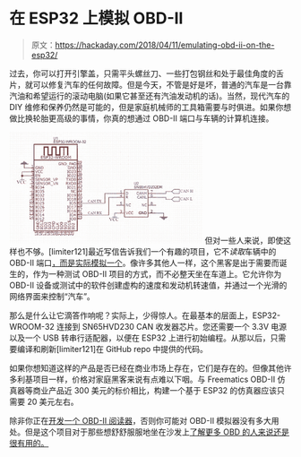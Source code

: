 # 在 ESP32 上模拟 OBD-II

> 原文：<https://hackaday.com/2018/04/11/emulating-obd-ii-on-the-esp32/>

过去，你可以打开引擎盖，只需平头螺丝刀、一些打包钢丝和处于最佳角度的舌片，就可以修复汽车的任何故障。但是今天，不管是好是坏，普通的汽车是一台靠汽油和希望运行的滚动电脑(如果它甚至还有汽油发动机的话)。当然，现代汽车的 DIY 维修和保养仍然是可能的，但是家庭机械师的工具箱需要与时俱进。如果你想做比换轮胎更高级的事情，你真的想通过 OBD-II 端口与车辆的计算机连接。

[![](img/6f6c54bc2e7aef87af49e33ce1f19d6e.png)](https://hackaday.com/wp-content/uploads/2018/04/obdemu_detail1.png) 但对一些人来说，即使这样也不够。[limiter121]最近写信告诉我们一个有趣的项目，它不*读取*车辆中的 OBD-II 端口[，而是实际模拟一个](https://github.com/limiter121/esp32-obd2-emulator)。像许多其他人一样，这个黑客是出于需要而诞生的，作为一种测试 OBD-II 项目的方式，而不必整天坐在车道上。它允许你为 OBD-II 设备或测试中的软件创建虚构的速度和发动机转速值，并通过一个光滑的网络界面来控制“汽车”。

那么是什么让它滴答作响呢？实际上，少得惊人。在最基本的层面上，ESP32-WROOM-32 连接到 SN65HVD230 CAN 收发器芯片。您还需要一个 3.3V 电源以及一个 USB 转串行适配器，以便在 ESP32 上进行初始编程。从那以后，只需要编译和刷新[limiter121]在 GitHub repo 中提供的代码。

如果你想知道这样的产品是否已经在商业市场上存在，它们是存在的。但像其他许多利基项目一样，价格对家庭黑客来说有点难以下咽。与 Freematics OBD-II 仿真器等商业产品近 300 美元的标价相比，构建一个基于 ESP32 的仿真器应该只需要 20 美元左右。

除非你正在[开发一个 OBD-II 阅读器](https://hackaday.com/2016/03/27/open-source-obd-ii-adapter/)，否则你可能对 OBD-II 模拟器没有多大用处。但是这个项目对于那些想舒舒服服地坐在沙发上[了解更多 OBD 的人来说还是很有用的。](https://hackaday.com/2017/01/04/on-board-diagnostics/)